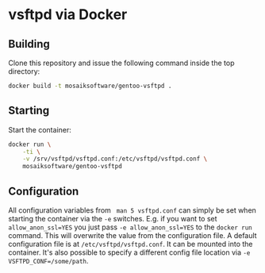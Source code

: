 # vsftpd via Docker

## Building

Clone this repository and issue the following command inside the top directory:
```sh
docker build -t mosaiksoftware/gentoo-vsftpd .
```

## Starting

Start the container:
```sh
docker run \
	-ti \
	-v /srv/vsftpd/vsftpd.conf:/etc/vsftpd/vsftpd.conf \
	mosaiksoftware/gentoo-vsftpd
```

## Configuration

All configuration variables from ` man 5 vsftpd.conf`
can simply be set when starting the container via the `-e` switches. E.g.
if you want to set `allow_anon_ssl=YES` you just pass
`-e allow_anon_ssl=YES` to the `docker run` command. This will overwrite
the value from the configuration file. A default configuration file is at
`/etc/vsftpd/vsftpd.conf`. It can be mounted into the container. It's also
possible to specify a different config file location via
`-e VSFTPD_CONF=/some/path`.
